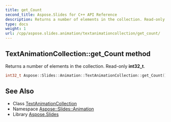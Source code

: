 ```yaml
---
title: get_Count
second_title: Aspose.Slides for C++ API Reference
description: Returns a number of elements in the collection. Read-only int32_t.
type: docs
weight: 1
url: /cpp/aspose.slides.animation/textanimationcollection/get_count/
---
```

## TextAnimationCollection::get_Count method


Returns a number of elements in the collection. Read-only **int32_t**.

```cpp
int32_t Aspose::Slides::Animation::TextAnimationCollection::get_Count() override
```

## See Also

* Class [TextAnimationCollection](../)
* Namespace [Aspose::Slides::Animation](../../)
* Library [Aspose.Slides](../../../)
